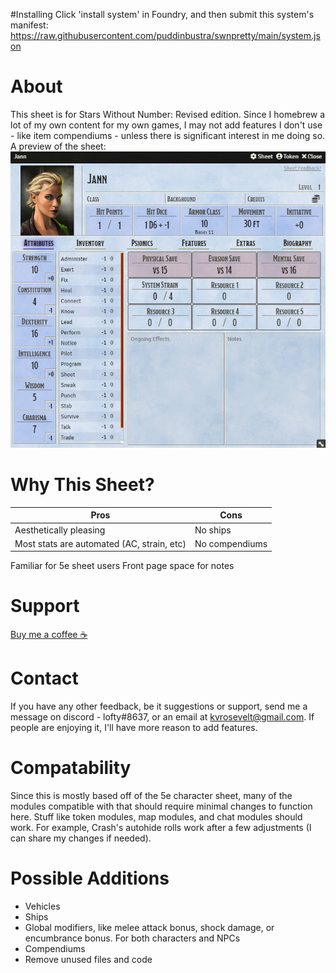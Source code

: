 
#Installing
Click 'install system' in Foundry, and then submit this system's manifest: https://raw.githubusercontent.com/puddinbustra/swnpretty/main/system.json

# About

This sheet is for Stars Without Number: Revised edition. 
Since I homebrew a lot of my own content for my own games, I may not add features I don't use - like item compendiums - unless there is significant interest in me doing so.
A preview of the sheet:
![Preview](preview.png?raw=true)

# Why This Sheet?

Pros | Cons
------------ | -------------
Aesthetically pleasing | No ships
Most stats are automated (AC, strain, etc) | No compendiums
Familiar for 5e sheet users
Front page space for notes


# Support
[Buy me a coffee ☕](https://www.buymeacoffee.com/lofty)

# Contact
If you have any other feedback, be it suggestions or support, send me a message on discord - lofty#8637, or an email at kvrosevelt@gmail.com. If people are enjoying it, I'll have more reason to add features.

# Compatability
Since this is mostly based off of the 5e character sheet, many of the modules compatible with that should require minimal changes to function here. Stuff like token modules, map modules, and chat modules should work. 
For example, Crash's autohide rolls work after a few adjustments (I can share my changes if needed).


# Possible Additions
- Vehicles
- Ships
- Global modifiers, like melee attack bonus, shock damage, or encumbrance bonus. For both characters and NPCs
- Compendiums
- Remove unused files and code
